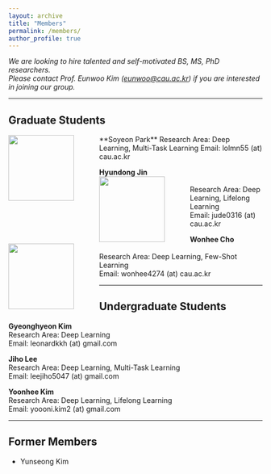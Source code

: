 ```yaml
---
layout: archive
title: "Members"
permalink: /members/
author_profile: true
---
```

*We are looking to hire talented and self-motivated BS, MS, PhD researchers.*      
*Please contact Prof. Eunwoo Kim (eunwoo@cau.ac.kr) if you are interested in joining our group.*

------
## Graduate Students
<img src='/images/profile.png' width="130" align="left" style="margin-right:50px">    
**Soyeon Park**      
Research Area: Deep Learning, Multi-Task Learning       
Email: lolmn55 (at) cau.ac.kr    

**Hyundong Jin**    
<img src='/images/profile.png' width="130" align="left" style="margin-right:50px">    
Research Area: Deep Learning, Lifelong Learning       
Email: jude0316 (at) cau.ac.kr    

**Wonhee Cho**      
<img src='/images/profile.png' width="130" align="left" style="margin-right:50px">    
Research Area: Deep Learning, Few-Shot Learning        
Email: wonhee4274 (at) cau.ac.kr     

------
## Undergraduate Students  
**Gyeonghyeon Kim**      
Research Area: Deep Learning       
Email: leonardkkh (at) gmail.com     

**Jiho Lee**        
Research Area: Deep Learning, Multi-Task Learning            
Email: leejiho5047 (at) gmail.com      

**Yoonhee Kim**       
Research Area: Deep Learning, Lifelong Learning           
Email: yoooni.kim2 (at) gmail.com      
  
------  
## Former Members   
- Yunseong Kim
